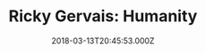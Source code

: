 ---
title: "Ricky Gervais: Humanity"
year: 2018
date: 2018-03-13T20:45:53.000Z
permalink: /almanac/movies/2018-03-13-ricky-gervais-humanity/index.html
rating: 3
tmdbid: 508933
---